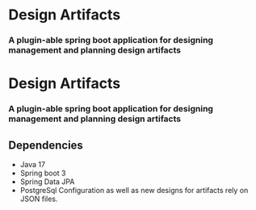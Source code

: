 # Design Artifacts

### A plugin-able spring boot application for designing management and planning design artifacts

# Design Artifacts

### A plugin-able spring boot application for designing management and planning design artifacts

## Dependencies

- Java 17
- Spring boot 3
- Spring Data JPA
- PostgreSql
  Configuration as well as new designs for artifacts rely on JSON files.
